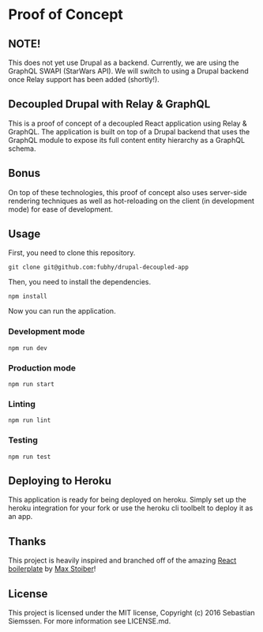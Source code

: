 # Proof of Concept

## NOTE!

This does not yet use Drupal as a backend. Currently, we are using the GraphQL
SWAPI (StarWars API). We will switch to using a Drupal backend once Relay
support has been added (shortly!).

## Decoupled Drupal with Relay & GraphQL

This is a proof of concept of a decoupled React application using Relay &
GraphQL. The application is built on top of a Drupal backend that uses the
GraphQL module to expose its full content entity hierarchy as a GraphQL schema.

## Bonus

On top of these technologies, this proof of concept also uses server-side
rendering techniques as well as hot-reloading on the client (in development
mode) for ease of development.

## Usage

First, you need to clone this repository.

``
git clone git@github.com:fubhy/drupal-decoupled-app
``

Then, you need to install the dependencies.

``
npm install
``

Now you can run the application.

### Development mode

``
npm run dev
``

### Production mode

``
npm run start
``

### Linting

``
npm run lint
``

### Testing

``
npm run test
``

## Deploying to Heroku

This application is ready for being deployed on heroku. Simply set up the heroku integration for your fork or use the heroku cli toolbelt to deploy it as an app.

## Thanks

This project is heavily inspired and branched off of the amazing
[React boilerplate](https://github.com/mxstbr/react-boilerplate) by
[Max Stoiber](https://twitter.com/mxstbr)!

## License

This project is licensed under the MIT license, Copyright (c) 2016 Sebastian Siemssen. For more information see LICENSE.md.
